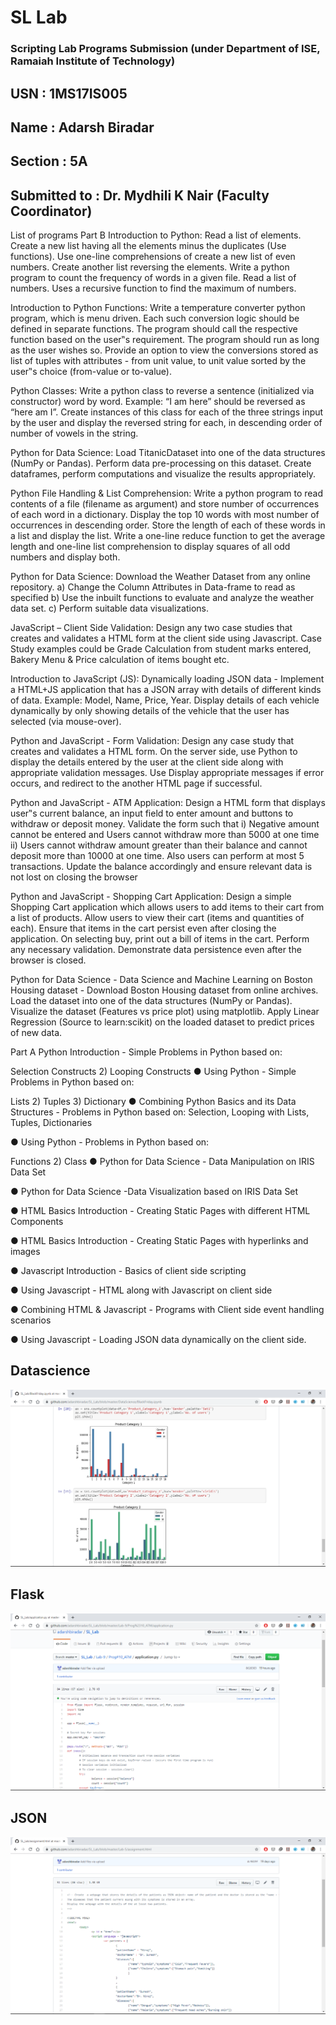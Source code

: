 # SL Lab
### Scripting Lab Programs Submission (under Department of ISE, Ramaiah Institute of Technology)

## USN : 1MS17IS005
## Name : Adarsh Biradar
## Section : 5A

## Submitted to : Dr. Mydhili K Nair (Faculty Coordinator)

List of programs Part B Introduction to Python: Read a list of elements. Create a new list having all the elements minus the duplicates (Use functions). Use one-line comprehensions of create a new list of even numbers. Create another list reversing the elements. Write a python program to count the frequency of words in a given file. Read a list of numbers. Uses a recursive function to find the maximum of numbers.

Introduction to Python Functions: Write a temperature converter python program, which is menu driven. Each such conversion logic should be defined in separate functions. The program should call the respective function based on the user‟s requirement. The program should run as long as the user wishes so. Provide an option to view the conversions stored as list of tuples with attributes - from unit value, to unit value sorted by the user‟s choice (from-value or to-value).

Python Classes: Write a python class to reverse a sentence (initialized via constructor) word by word. Example: “I am here” should be reversed as “here am I”. Create instances of this class for each of the three strings input by the user and display the reversed string for each, in descending order of number of vowels in the string.

Python for Data Science: Load TitanicDataset into one of the data structures (NumPy or Pandas). Perform data pre-processing on this dataset. Create dataframes, perform computations and visualize the results appropriately.

Python File Handling & List Comprehension: Write a python program to read contents of a file (filename as argument) and store number of occurrences of each word in a dictionary. Display the top 10 words with most number of occurrences in descending order. Store the length of each of these words in a list and display the list. Write a one-line reduce function to get the average length and one-line list comprehension to display squares of all odd numbers and display both.

Python for Data Science: Download the Weather Dataset from any online repository. a) Change the Column Attributes in Data-frame to read as specified b) Use the inbuilt functions to evaluate and analyze the weather data set. c) Perform suitable data visualizations.

JavaScript – Client Side Validation: Design any two case studies that creates and validates a HTML form at the client side using Javascript. Case Study examples could be Grade Calculation from student marks entered, Bakery Menu & Price calculation of items bought etc.

Introduction to JavaScript (JS): Dynamically loading JSON data - Implement a HTML+JS application that has a JSON array with details of different kinds of data. Example: Model, Name, Price, Year. Display details of each vehicle dynamically by only showing details of the vehicle that the user has selected (via mouse-over).

Python and JavaScript - Form Validation: Design any case study that creates and validates a HTML form. On the server side, use Python to display the details entered by the user at the client side along with appropriate validation messages. Use Display appropriate messages if error occurs, and redirect to the another HTML page if successful.

Python and JavaScript - ATM Application: Design a HTML form that displays user‟s current balance, an input field to enter amount and buttons to withdraw or deposit money. Validate the form such that i) Negative amount cannot be entered and Users cannot withdraw more than 5000 at one time ii) Users cannot withdraw amount greater than their balance and cannot deposit more than 10000 at one time. Also users can perform at most 5 transactions. Update the balance accordingly and ensure relevant data is not lost on closing the browser

Python and JavaScript - Shopping Cart Application: Design a simple Shopping Cart application which allows users to add items to their cart from a list of products. Allow users to view their cart (items and quantities of each). Ensure that items in the cart persist even after closing the application. On selecting buy, print out a bill of items in the cart. Perform any necessary validation. Demonstrate data persistence even after the browser is closed.

Python for Data Science - Data Science and Machine Learning on Boston Housing dataset - Download Boston Housing dataset from online archives. Load the dataset into one of the data structures (NumPy or Pandas). Visualize the dataset (Features vs price plot) using matplotlib. Apply Linear Regression (Source to learn:scikit) on the loaded dataset to predict prices of new data.

Part A Python Introduction - Simple Problems in Python based on:

Selection Constructs 2) Looping Constructs
● Using Python - Simple Problems in Python based on:

Lists 2) Tuples 3) Dictionary
● Combining Python Basics and its Data Structures - Problems in Python based on: Selection, Looping with Lists, Tuples, Dictionaries

● Using Python - Problems in Python based on:

Functions 2) Class
● Python for Data Science - Data Manipulation on IRIS Data Set

● Python for Data Science -Data Visualization based on IRIS Data Set

● HTML Basics Introduction - Creating Static Pages with different HTML Components

● HTML Basics Introduction - Creating Static Pages with hyperlinks and images

● Javascript Introduction - Basics of client side scripting

● Using Javascript - HTML along with Javascript on client side

● Combining HTML & Javascript - Programs with Client side event handling scenarios

● Using Javascript - Loading JSON data dynamically on the client side.


## Datascience
![Datascience](https://github.com/adarshbiradar/SL_Lab/blob/master/Screenshots/datascience.png?raw=true)

## Flask
![Flask](https://github.com/adarshbiradar/SL_Lab/blob/master/Screenshots/flask.png?raw=true)

## JSON
![HTML](https://github.com/adarshbiradar/SL_Lab/blob/master/Screenshots/js.png?raw=true)
